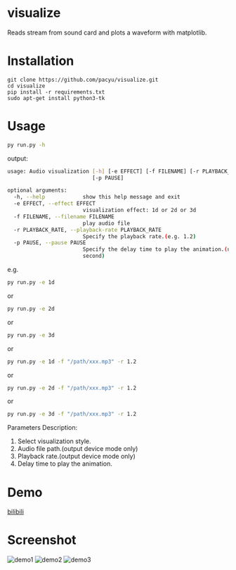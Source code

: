 # visualize

Reads stream from sound card and plots a waveform with matplotlib.

# Installation
`git clone https://github.com/pacyu/visualize.git` \
`cd visualize` \
`pip install -r requirements.txt` \
`sudo apt-get install python3-tk` 

# Usage

```bash
py run.py -h
```

output:

```bash
usage: Audio visualization [-h] [-e EFFECT] [-f FILENAME] [-r PLAYBACK_RATE]
                           [-p PAUSE]

optional arguments:
  -h, --help            show this help message and exit
  -e EFFECT, --effect EFFECT
                        visualization effect: 1d or 2d or 3d
  -f FILENAME, --filename FILENAME
                        play audio file
  -r PLAYBACK_RATE, --playback-rate PLAYBACK_RATE
                        Specify the playback rate.(e.g. 1.2)
  -p PAUSE, --pause PAUSE
                        Specify the delay time to play the animation.(unit
                        second)
```

e.g.

```bash
py run.py -e 1d
```

or

```bash
py run.py -e 2d
```

or

```bash
py run.py -e 3d
```

or

```bash
py run.py -e 1d -f "/path/xxx.mp3" -r 1.2
```

or

```bash
py run.py -e 2d -f "/path/xxx.mp3" -r 1.2
```

or

```bash
py run.py -e 3d -f "/path/xxx.mp3" -r 1.2
```

Parameters Description:

  1. Select visualization style.
  2. Audio file path.(output device mode only)
  3. Playback rate.(output device mode only)
  4. Delay time to play the animation.

# Demo

[bilibili](https://www.bilibili.com/video/av77372866)

# Screenshot

![demo1](demo/audio_visualize_1d.png)
![demo2](demo/audio_visualize_2d.png)
![demo3](demo/audio_visualize_3d.png)
